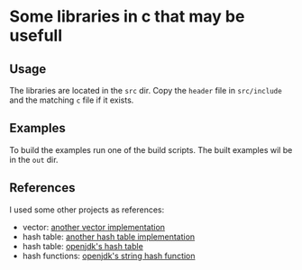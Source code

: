 # Some libraries in c that may be usefull
## Usage
The libraries are located in the `src` dir.
Copy the `header` file in `src/include` and the matching `c` file if it exists.

## Examples
To build the examples run one of the build scripts.
The built examples wil be in the `out` dir.

## References
I used some other projects as references:
- vector: [another vector implementation](https://github.com/eteran/c-vector)
- hash table: [another hash table implementation](https://gist.github.com/phsym/4605704)
- hash table: [openjdk's hash table](https://github.com/openjdk/jdk17)
- hash functions: [openjdk's string hash function](https://github.com/openjdk/jdk17/blob/master/src/java.base/share/classes/java/lang/StringLatin1.java#L194)
